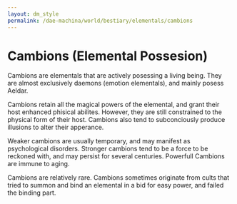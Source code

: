 ```yaml
---
layout: dm_style
permalink: /dae-machina/world/bestiary/elementals/cambions
---
```


# Cambions (Elemental Possesion)

Cambions are elementals that are actively posessing a living being. They are almost exclusively daemons (emotion elementals), and mainly posess Aeldar.

Cambions retain all the magical powers of the elemental, and grant their host enhanced phisical abilites. However, they are still constrained to the physical form of their host.
Cambions also tend to subconciously produce illusions to alter their apperance. 

Weaker cambions are usually temporary, and may manifest as psychological disorders. Stronger cambions tend to be a force to be reckoned with, and may persist for several centuries.
Powerfull Cambions are immune to aging.

Cambions are relatively rare. Cambions sometimes originate from cults that tried to summon and bind an elemental in a bid for easy power, and failed the binding part.

